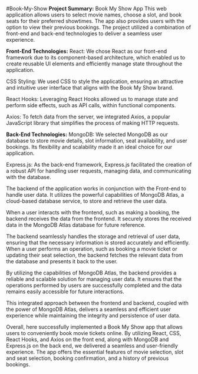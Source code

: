 #Book-My-Show
**Project Summary:** Book My Show App
This web application allows users to select movie names, choose a slot, and book seats for their preferred showtimes. The app also provides users with the option to view their previous bookings. The project utilized a combination of front-end and back-end technologies to deliver a seamless user experience.

**Front-End Technologies:**
React: We chose React as our front-end framework due to its component-based architecture, which enabled us to create reusable UI elements and efficiently manage state throughout the application.

CSS Styling: We used CSS to style the application, ensuring an attractive and intuitive user interface that aligns with the Book My Show brand.

React Hooks: Leveraging React Hooks allowed us to manage state and perform side effects, such as API calls, within functional components.

Axios: To fetch data from the server, we integrated Axios, a popular JavaScript library that simplifies the process of making HTTP requests.

**Back-End Technologies:**
MongoDB: We selected MongoDB as our database to store movie details, slot information, seat availability, and user bookings. Its flexibility and scalability made it an ideal choice for our application.

Express.js: As the back-end framework, Express.js facilitated the creation of a robust API for handling user requests, managing data, and communicating with the database.

The backend of the application works in conjunction with the Front-end to handle user data. It utilizes the powerful capabilities of MongoDB Atlas, a cloud-based database service, to store and retrieve the user data.

When a user interacts with the frontend, such as making a booking, the backend receives the data from the frontend. It securely stores the received data in the MongoDB Atlas database for future reference.

The backend seamlessly handles the storage and retrieval of user data, ensuring that the necessary information is stored accurately and efficiently. When a user performs an operation, such as booking a movie ticket or updating their seat selection, the backend fetches the relevant data from the database and presents it back to the user.

By utilizing the capabilities of MongoDB Atlas, the backend provides a reliable and scalable solution for managing user data. It ensures that the operations performed by users are successfully completed and the data remains easily accessible for future interactions.

This integrated approach between the frontend and backend, coupled with the power of MongoDB Atlas, delivers a seamless and efficient user experience while maintaining the integrity and persistence of user data.

Overall, here successfully implemented a Book My Show app that allows users to conveniently book movie tickets online. By utilizing React, CSS, React Hooks, and Axios on the front end, along with MongoDB and Express.js on the back end, we delivered a seamless and user-friendly experience. The app offers the essential features of movie selection, slot and seat selection, booking confirmation, and a history of previous bookings.
